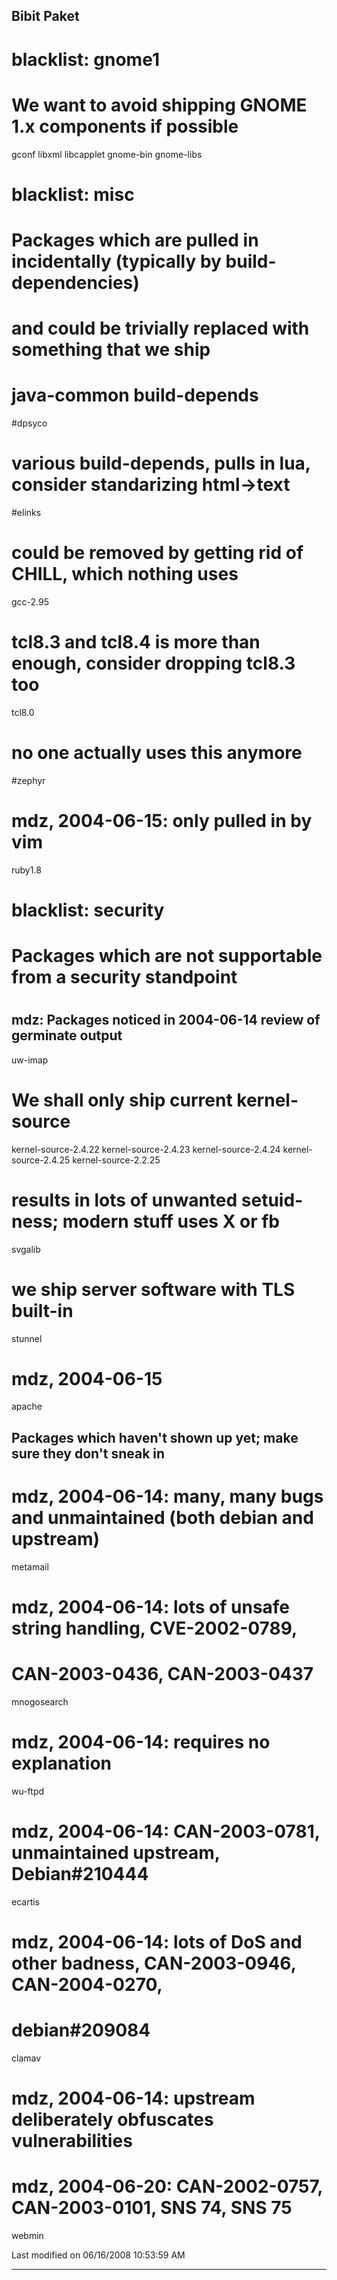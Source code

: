 ## Bibit Paket

# blacklist: gnome1
# We want to avoid shipping GNOME 1.x components if possible
gconf
libxml
libcapplet
gnome-bin
gnome-libs
# blacklist: misc
# Packages which are pulled in incidentally (typically by build-dependencies)
# and could be trivially replaced with something that we ship
# java-common build-depends
#dpsyco
# various build-depends, pulls in lua, consider standarizing html->text
#elinks
# could be removed by getting rid of CHILL, which nothing uses
gcc-2.95
# tcl8.3 and tcl8.4 is more than enough, consider dropping tcl8.3 too
tcl8.0
# no one actually uses this anymore
#zephyr
# mdz, 2004-06-15: only pulled in by vim
ruby1.8
# blacklist: security
#
# Packages which are not supportable from a security standpoint
#
## mdz: Packages noticed in 2004-06-14 review of germinate output
uw-imap
# We shall only ship current kernel-source
kernel-source-2.4.22
kernel-source-2.4.23
kernel-source-2.4.24
kernel-source-2.4.25
kernel-source-2.2.25
# results in lots of unwanted setuid-ness; modern stuff uses X or fb
svgalib
# we ship server software with TLS built-in
stunnel
# mdz, 2004-06-15
apache
## Packages which haven't shown up yet; make sure they don't sneak in
# mdz, 2004-06-14: many, many bugs and unmaintained (both debian and upstream)
metamail
# mdz, 2004-06-14: lots of unsafe string handling, CVE-2002-0789,
# CAN-2003-0436, CAN-2003-0437
mnogosearch
# mdz, 2004-06-14: requires no explanation
wu-ftpd
# mdz, 2004-06-14: CAN-2003-0781, unmaintained upstream, Debian#210444
ecartis
# mdz, 2004-06-14: lots of DoS and other badness, CAN-2003-0946, CAN-2004-0270,
# debian#209084
clamav
# mdz, 2004-06-14: upstream deliberately obfuscates vulnerabilities
# mdz, 2004-06-20: CAN-2002-0757, CAN-2003-0101, SNS 74, SNS 75
webmin

Last modified on 06/16/2008 10:53:59 AM
 
---
 
